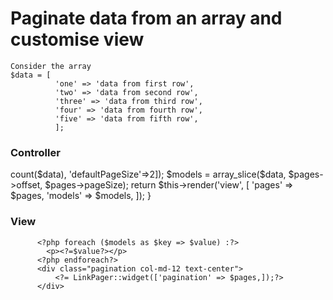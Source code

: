 <h1>Paginate data from an array and customise view</h1>

<div>

    Consider the array  
    $data = [
              'one' => 'data from first row',
              'two' => 'data from second row',
              'three' => 'data from third row',
              'four' => 'data from fourth row',
              'five' => 'data from fifth row',
              ];
</div>
<h3>Controller</h3>
<div>

<?php
use yii\data\Pagination;

    public function actionView($id)
    {
        $pages = new Pagination(['totalCount' => count($data), 'defaultPageSize'=>2]);
        $models = array_slice($data, $pages->offset, $pages->pageSize);
        return $this->render('view', [
            'pages' => $pages,
            'models' => $models,
        ]);
    }
</div>
 
 
<h3>View</h3>
<div>

          <?php
          use yii\widgets\LinkPager;
          ?>
          <?php foreach ($models as $key => $value) :?>
            <p><?=$value?></p>
          <?php endforeach?>
          <div class="pagination col-md-12 text-center">
              <?= LinkPager::widget(['pagination' => $pages,]);?> 
          </div>
</div>
